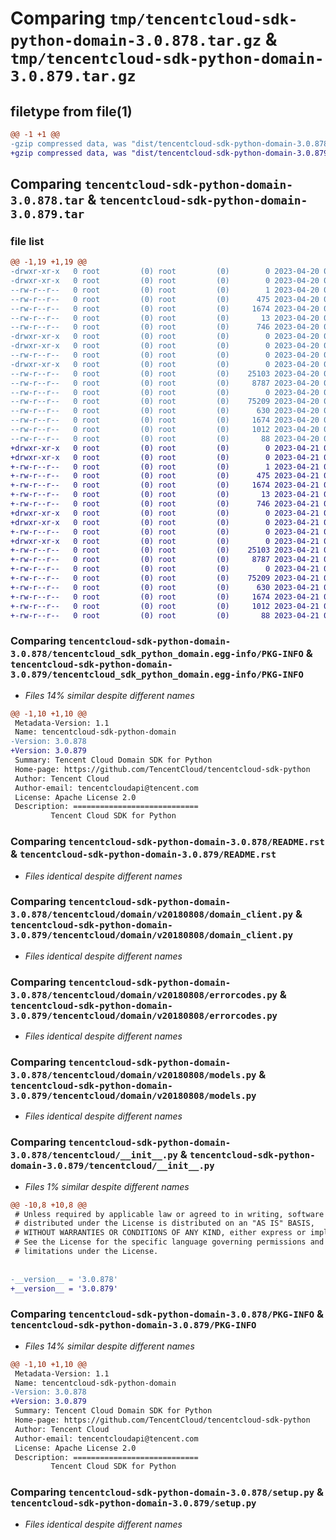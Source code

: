# Comparing `tmp/tencentcloud-sdk-python-domain-3.0.878.tar.gz` & `tmp/tencentcloud-sdk-python-domain-3.0.879.tar.gz`

## filetype from file(1)

```diff
@@ -1 +1 @@
-gzip compressed data, was "dist/tencentcloud-sdk-python-domain-3.0.878.tar", last modified: Thu Apr 20 00:26:47 2023, max compression
+gzip compressed data, was "dist/tencentcloud-sdk-python-domain-3.0.879.tar", last modified: Fri Apr 21 00:43:15 2023, max compression
```

## Comparing `tencentcloud-sdk-python-domain-3.0.878.tar` & `tencentcloud-sdk-python-domain-3.0.879.tar`

### file list

```diff
@@ -1,19 +1,19 @@
-drwxr-xr-x   0 root         (0) root         (0)        0 2023-04-20 00:26:47.000000 tencentcloud-sdk-python-domain-3.0.878/
-drwxr-xr-x   0 root         (0) root         (0)        0 2023-04-20 00:26:47.000000 tencentcloud-sdk-python-domain-3.0.878/tencentcloud_sdk_python_domain.egg-info/
--rw-r--r--   0 root         (0) root         (0)        1 2023-04-20 00:26:47.000000 tencentcloud-sdk-python-domain-3.0.878/tencentcloud_sdk_python_domain.egg-info/dependency_links.txt
--rw-r--r--   0 root         (0) root         (0)      475 2023-04-20 00:26:47.000000 tencentcloud-sdk-python-domain-3.0.878/tencentcloud_sdk_python_domain.egg-info/SOURCES.txt
--rw-r--r--   0 root         (0) root         (0)     1674 2023-04-20 00:26:47.000000 tencentcloud-sdk-python-domain-3.0.878/tencentcloud_sdk_python_domain.egg-info/PKG-INFO
--rw-r--r--   0 root         (0) root         (0)       13 2023-04-20 00:26:47.000000 tencentcloud-sdk-python-domain-3.0.878/tencentcloud_sdk_python_domain.egg-info/top_level.txt
--rw-r--r--   0 root         (0) root         (0)      746 2023-04-20 00:26:47.000000 tencentcloud-sdk-python-domain-3.0.878/README.rst
-drwxr-xr-x   0 root         (0) root         (0)        0 2023-04-20 00:26:47.000000 tencentcloud-sdk-python-domain-3.0.878/tencentcloud/
-drwxr-xr-x   0 root         (0) root         (0)        0 2023-04-20 00:26:47.000000 tencentcloud-sdk-python-domain-3.0.878/tencentcloud/domain/
--rw-r--r--   0 root         (0) root         (0)        0 2023-04-20 00:26:47.000000 tencentcloud-sdk-python-domain-3.0.878/tencentcloud/domain/__init__.py
-drwxr-xr-x   0 root         (0) root         (0)        0 2023-04-20 00:26:47.000000 tencentcloud-sdk-python-domain-3.0.878/tencentcloud/domain/v20180808/
--rw-r--r--   0 root         (0) root         (0)    25103 2023-04-20 00:26:47.000000 tencentcloud-sdk-python-domain-3.0.878/tencentcloud/domain/v20180808/domain_client.py
--rw-r--r--   0 root         (0) root         (0)     8787 2023-04-20 00:26:47.000000 tencentcloud-sdk-python-domain-3.0.878/tencentcloud/domain/v20180808/errorcodes.py
--rw-r--r--   0 root         (0) root         (0)        0 2023-04-20 00:26:47.000000 tencentcloud-sdk-python-domain-3.0.878/tencentcloud/domain/v20180808/__init__.py
--rw-r--r--   0 root         (0) root         (0)    75209 2023-04-20 00:26:47.000000 tencentcloud-sdk-python-domain-3.0.878/tencentcloud/domain/v20180808/models.py
--rw-r--r--   0 root         (0) root         (0)      630 2023-04-20 00:26:47.000000 tencentcloud-sdk-python-domain-3.0.878/tencentcloud/__init__.py
--rw-r--r--   0 root         (0) root         (0)     1674 2023-04-20 00:26:47.000000 tencentcloud-sdk-python-domain-3.0.878/PKG-INFO
--rw-r--r--   0 root         (0) root         (0)     1012 2023-04-20 00:26:47.000000 tencentcloud-sdk-python-domain-3.0.878/setup.py
--rw-r--r--   0 root         (0) root         (0)       88 2023-04-20 00:26:47.000000 tencentcloud-sdk-python-domain-3.0.878/setup.cfg
+drwxr-xr-x   0 root         (0) root         (0)        0 2023-04-21 00:43:15.000000 tencentcloud-sdk-python-domain-3.0.879/
+drwxr-xr-x   0 root         (0) root         (0)        0 2023-04-21 00:43:15.000000 tencentcloud-sdk-python-domain-3.0.879/tencentcloud_sdk_python_domain.egg-info/
+-rw-r--r--   0 root         (0) root         (0)        1 2023-04-21 00:43:15.000000 tencentcloud-sdk-python-domain-3.0.879/tencentcloud_sdk_python_domain.egg-info/dependency_links.txt
+-rw-r--r--   0 root         (0) root         (0)      475 2023-04-21 00:43:15.000000 tencentcloud-sdk-python-domain-3.0.879/tencentcloud_sdk_python_domain.egg-info/SOURCES.txt
+-rw-r--r--   0 root         (0) root         (0)     1674 2023-04-21 00:43:15.000000 tencentcloud-sdk-python-domain-3.0.879/tencentcloud_sdk_python_domain.egg-info/PKG-INFO
+-rw-r--r--   0 root         (0) root         (0)       13 2023-04-21 00:43:15.000000 tencentcloud-sdk-python-domain-3.0.879/tencentcloud_sdk_python_domain.egg-info/top_level.txt
+-rw-r--r--   0 root         (0) root         (0)      746 2023-04-21 00:43:15.000000 tencentcloud-sdk-python-domain-3.0.879/README.rst
+drwxr-xr-x   0 root         (0) root         (0)        0 2023-04-21 00:43:15.000000 tencentcloud-sdk-python-domain-3.0.879/tencentcloud/
+drwxr-xr-x   0 root         (0) root         (0)        0 2023-04-21 00:43:15.000000 tencentcloud-sdk-python-domain-3.0.879/tencentcloud/domain/
+-rw-r--r--   0 root         (0) root         (0)        0 2023-04-21 00:43:15.000000 tencentcloud-sdk-python-domain-3.0.879/tencentcloud/domain/__init__.py
+drwxr-xr-x   0 root         (0) root         (0)        0 2023-04-21 00:43:15.000000 tencentcloud-sdk-python-domain-3.0.879/tencentcloud/domain/v20180808/
+-rw-r--r--   0 root         (0) root         (0)    25103 2023-04-21 00:43:15.000000 tencentcloud-sdk-python-domain-3.0.879/tencentcloud/domain/v20180808/domain_client.py
+-rw-r--r--   0 root         (0) root         (0)     8787 2023-04-21 00:43:15.000000 tencentcloud-sdk-python-domain-3.0.879/tencentcloud/domain/v20180808/errorcodes.py
+-rw-r--r--   0 root         (0) root         (0)        0 2023-04-21 00:43:15.000000 tencentcloud-sdk-python-domain-3.0.879/tencentcloud/domain/v20180808/__init__.py
+-rw-r--r--   0 root         (0) root         (0)    75209 2023-04-21 00:43:15.000000 tencentcloud-sdk-python-domain-3.0.879/tencentcloud/domain/v20180808/models.py
+-rw-r--r--   0 root         (0) root         (0)      630 2023-04-21 00:43:15.000000 tencentcloud-sdk-python-domain-3.0.879/tencentcloud/__init__.py
+-rw-r--r--   0 root         (0) root         (0)     1674 2023-04-21 00:43:15.000000 tencentcloud-sdk-python-domain-3.0.879/PKG-INFO
+-rw-r--r--   0 root         (0) root         (0)     1012 2023-04-21 00:43:15.000000 tencentcloud-sdk-python-domain-3.0.879/setup.py
+-rw-r--r--   0 root         (0) root         (0)       88 2023-04-21 00:43:15.000000 tencentcloud-sdk-python-domain-3.0.879/setup.cfg
```

### Comparing `tencentcloud-sdk-python-domain-3.0.878/tencentcloud_sdk_python_domain.egg-info/PKG-INFO` & `tencentcloud-sdk-python-domain-3.0.879/tencentcloud_sdk_python_domain.egg-info/PKG-INFO`

 * *Files 14% similar despite different names*

```diff
@@ -1,10 +1,10 @@
 Metadata-Version: 1.1
 Name: tencentcloud-sdk-python-domain
-Version: 3.0.878
+Version: 3.0.879
 Summary: Tencent Cloud Domain SDK for Python
 Home-page: https://github.com/TencentCloud/tencentcloud-sdk-python
 Author: Tencent Cloud
 Author-email: tencentcloudapi@tencent.com
 License: Apache License 2.0
 Description: ============================
         Tencent Cloud SDK for Python
```

### Comparing `tencentcloud-sdk-python-domain-3.0.878/README.rst` & `tencentcloud-sdk-python-domain-3.0.879/README.rst`

 * *Files identical despite different names*

### Comparing `tencentcloud-sdk-python-domain-3.0.878/tencentcloud/domain/v20180808/domain_client.py` & `tencentcloud-sdk-python-domain-3.0.879/tencentcloud/domain/v20180808/domain_client.py`

 * *Files identical despite different names*

### Comparing `tencentcloud-sdk-python-domain-3.0.878/tencentcloud/domain/v20180808/errorcodes.py` & `tencentcloud-sdk-python-domain-3.0.879/tencentcloud/domain/v20180808/errorcodes.py`

 * *Files identical despite different names*

### Comparing `tencentcloud-sdk-python-domain-3.0.878/tencentcloud/domain/v20180808/models.py` & `tencentcloud-sdk-python-domain-3.0.879/tencentcloud/domain/v20180808/models.py`

 * *Files identical despite different names*

### Comparing `tencentcloud-sdk-python-domain-3.0.878/tencentcloud/__init__.py` & `tencentcloud-sdk-python-domain-3.0.879/tencentcloud/__init__.py`

 * *Files 1% similar despite different names*

```diff
@@ -10,8 +10,8 @@
 # Unless required by applicable law or agreed to in writing, software
 # distributed under the License is distributed on an "AS IS" BASIS,
 # WITHOUT WARRANTIES OR CONDITIONS OF ANY KIND, either express or implied.
 # See the License for the specific language governing permissions and
 # limitations under the License.
 
 
-__version__ = '3.0.878'
+__version__ = '3.0.879'
```

### Comparing `tencentcloud-sdk-python-domain-3.0.878/PKG-INFO` & `tencentcloud-sdk-python-domain-3.0.879/PKG-INFO`

 * *Files 14% similar despite different names*

```diff
@@ -1,10 +1,10 @@
 Metadata-Version: 1.1
 Name: tencentcloud-sdk-python-domain
-Version: 3.0.878
+Version: 3.0.879
 Summary: Tencent Cloud Domain SDK for Python
 Home-page: https://github.com/TencentCloud/tencentcloud-sdk-python
 Author: Tencent Cloud
 Author-email: tencentcloudapi@tencent.com
 License: Apache License 2.0
 Description: ============================
         Tencent Cloud SDK for Python
```

### Comparing `tencentcloud-sdk-python-domain-3.0.878/setup.py` & `tencentcloud-sdk-python-domain-3.0.879/setup.py`

 * *Files identical despite different names*

